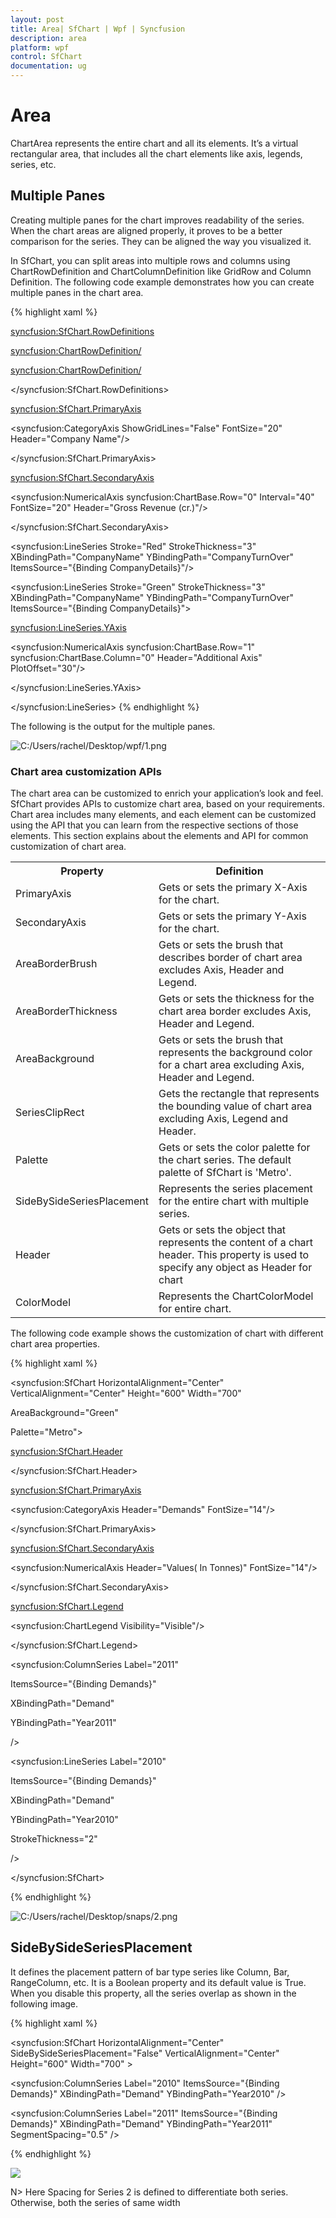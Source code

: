 ```yaml
---
layout: post
title: Area| SfChart | Wpf | Syncfusion
description: area
platform: wpf
control: SfChart
documentation: ug
---
```


# Area

ChartArea represents the entire chart and all its elements. It’s a virtual rectangular area, that includes all the chart elements like axis, legends, series, etc. 

## Multiple Panes

Creating multiple panes for the chart improves readability of the series. When the chart areas are aligned properly, it proves to be a better comparison for the series. They can be aligned the way you visualized it.

In SfChart, you can split areas into multiple rows and columns using ChartRowDefinition and ChartColumnDefinition like GridRow and Column Definition. The following code example demonstrates how you can create multiple panes in the chart area.

{% highlight xaml %}

<syncfusion:SfChart.RowDefinitions>

<syncfusion:ChartRowDefinition/>

<syncfusion:ChartRowDefinition/>

</syncfusion:SfChart.RowDefinitions>



<syncfusion:SfChart.PrimaryAxis>

<syncfusion:CategoryAxis ShowGridLines="False" FontSize="20" Header="Company Name"/>

</syncfusion:SfChart.PrimaryAxis>



<syncfusion:SfChart.SecondaryAxis>

<syncfusion:NumericalAxis syncfusion:ChartBase.Row="0"  Interval="40" FontSize="20" Header="Gross Revenue (cr.)"/>

</syncfusion:SfChart.SecondaryAxis>



<syncfusion:LineSeries  Stroke="Red" StrokeThickness="3" XBindingPath="CompanyName" YBindingPath="CompanyTurnOver" ItemsSource="{Binding CompanyDetails}"/>



<syncfusion:LineSeries    Stroke="Green" StrokeThickness="3" XBindingPath="CompanyName" YBindingPath="CompanyTurnOver" ItemsSource="{Binding CompanyDetails}">



<syncfusion:LineSeries.YAxis>

<syncfusion:NumericalAxis syncfusion:ChartBase.Row="1" syncfusion:ChartBase.Column="0" Header="Additional Axis" PlotOffset="30"/>

</syncfusion:LineSeries.YAxis>

</syncfusion:LineSeries>
{% endhighlight %}


The following is the output for the multiple panes.

![C:/Users/rachel/Desktop/wpf/1.png](Area_images/Area_img1.png)



### Chart area customization APIs

The chart area can be customized to enrich your application’s look and feel. SfChart provides APIs to customize chart area, based on your requirements. Chart area includes many elements, and each element can be customized using the API that you can learn from the respective sections of those elements. This section explains about the elements and API for common customization of chart area.



<table>
<tr>
<th>
Property</th><th>
Definition</th></tr>
<tr>
<td>
PrimaryAxis</td><td>
Gets or sets the primary X-Axis for the chart.</td></tr>
<tr>
<td>
SecondaryAxis</td><td>
Gets or sets the primary Y-Axis for the chart.</td></tr>
<tr>
<td>
AreaBorderBrush</td><td>
Gets or sets the brush that describes border of chart area excludes Axis, Header and Legend.</td></tr>
<tr>
<td>
AreaBorderThickness     </td><td>
Gets or sets the thickness for the chart area border excludes Axis, Header and Legend.</td></tr>
<tr>
<td>
AreaBackground</td><td>
Gets or sets the brush that represents the background color for a chart area excluding Axis, Header and Legend.</td></tr>
<tr>
<td>
SeriesClipRect</td><td>
Gets the rectangle that represents the bounding value of chart area excluding Axis, Legend and Header.</td></tr>
<tr>
<td>
Palette</td><td>
Gets or sets the color palette for the chart series. The default palette of SfChart is 'Metro'.</td></tr>
<tr>
<td>
SideBySideSeriesPlacement</td><td>
Represents the series placement for the entire chart with multiple series.</td></tr>
<tr>
<td>
Header</td><td>
Gets or sets the object that represents the content of a chart header. This property is used to specify any object as Header for chart</td></tr>
<tr>
<td>
ColorModel</td><td>
Represents the ChartColorModel for entire chart.</td></tr>
</table>


The following code example shows the customization of chart with different chart area properties.

{% highlight xaml %}



<syncfusion:SfChart HorizontalAlignment="Center" VerticalAlignment="Center" Height="600" Width="700" 

AreaBackground="Green"

Palette="Metro">



<syncfusion:SfChart.Header>

<Border CornerRadius="5" BorderBrush="AntiqueWhite" BorderThickness="2">

<TextBlock Text="Demand Comparison of Gold" FontSize="20" FontStyle="Italic" FontFamily="Arial"/>

</Border>

</syncfusion:SfChart.Header>



<syncfusion:SfChart.PrimaryAxis>

<syncfusion:CategoryAxis Header="Demands" FontSize="14"/>

</syncfusion:SfChart.PrimaryAxis>

<syncfusion:SfChart.SecondaryAxis>

<syncfusion:NumericalAxis Header="Values( In Tonnes)" FontSize="14"/>

</syncfusion:SfChart.SecondaryAxis>



<syncfusion:SfChart.Legend>

<syncfusion:ChartLegend Visibility="Visible"/>

</syncfusion:SfChart.Legend>



<syncfusion:ColumnSeries Label="2011" 

ItemsSource="{Binding Demands}"

XBindingPath="Demand"

YBindingPath="Year2011"

/>



<syncfusion:LineSeries Label="2010"

ItemsSource="{Binding Demands}"

XBindingPath="Demand"

YBindingPath="Year2010"

StrokeThickness="2"

/>



</syncfusion:SfChart>

{% endhighlight %}

![C:/Users/rachel/Desktop/snaps/2.png](Area_images/Area_img2.png)



## SideBySideSeriesPlacement

It defines the placement pattern of bar type series like Column, Bar, RangeColumn, etc. It is a Boolean property and its default value is True. When you disable this property, all the series overlap as shown in the following image.

{% highlight xaml %}

<syncfusion:SfChart HorizontalAlignment="Center" SideBySideSeriesPlacement="False" VerticalAlignment="Center" Height="600" Width="700" >

<!--Initialize the Chart Series for SfChart-->



<syncfusion:ColumnSeries  Label="2010" ItemsSource="{Binding Demands}" XBindingPath="Demand" YBindingPath="Year2010" />



<syncfusion:ColumnSeries Label="2011" ItemsSource="{Binding Demands}" XBindingPath="Demand" YBindingPath="Year2011" SegmentSpacing="0.5" />

{% endhighlight %}

![](Area_images/Area_img3.png)



N> Here Spacing for Series 2 is defined to differentiate both series. Otherwise, both the series of same width



